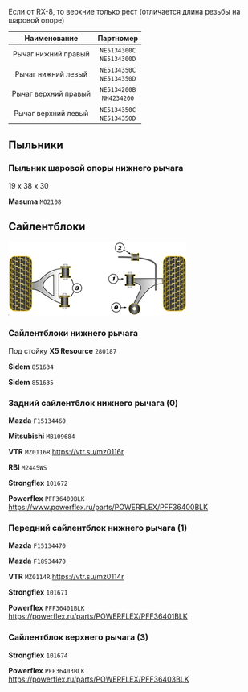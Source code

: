Если от RX-8, то верхние только рест (отличается длина резьбы на шаровой опоре)

| Наименование | Партномер |
|:-:|:-:|
| Рычаг нижний правый | `NE5134300C`<br>`NE5134300D` |
| Рычаг нижний левый | `NE5134350C`<br>`NE5134350D` |
| Рычаг верхний правый | `NE5134200B`<br>`NH4234200` |
| Рычаг верхний левый | `NE5134350C`<br>`NE5134350D` |

## Пыльники

### Пыльник шаровой опоры нижнего рычага

19 x 38 x 30

__Masuma__ `MO2108`

## Сайлентблоки

![alt text](img/Powerflex_front.png)

### Сайлентблоки нижнего рычага

Под стойку __X5 Resource__ `280187`

__Sidem__ `851634`

__Sidem__ `851635`

### Задний сайлентблок нижнего рычага (0)

__Mazda__ `F15134460`

__Mitsubishi__ `MB109684`

__VTR__ `MZ0116R` https://vtr.su/mz0116r

__RBI__ `M2445WS`

__Strongflex__ `101672`

__Powerflex__ `PFF36400BLK` https://www.powerflex.ru/parts/POWERFLEX/PFF36400BLK

### Передний сайлентблок нижнего рычага (1)

__Mazda__ `F15134470`

__Mazda__ `F18934470`

__VTR__ `MZ0114R` https://vtr.su/mz0114r

__Strongflex__ `101671`

__Powerflex__ `PFF36401BLK` https://powerflex.ru/parts/POWERFLEX/PFF36401BLK

### Сайлентблок верхнего рычага (3)

__Strongflex__ `101674`

__Powerflex__ `PFF36403BLK` https://powerflex.ru/parts/POWERFLEX/PFF36403BLK